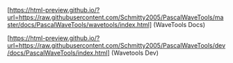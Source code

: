 [https://html-preview.github.io/?url=https://raw.githubusercontent.com/Schmitty2005/PascalWaveTools/master/docs/PascalWaveTools/wavetools/index.html] (WaveTools Docs)

[https://html-preview.github.io/?url=https://raw.githubusercontent.com/Schmitty2005/PascalWaveTools/dev/docs/PascalWaveTools/index.html] (Wavetools Dev)


